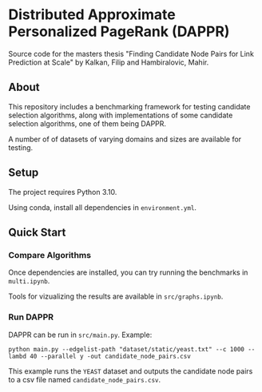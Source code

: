 # Distributed Approximate Personalized PageRank (DAPPR)
Source code for the masters thesis "Finding Candidate Node Pairs for Link Prediction at Scale" by Kalkan, Filip and Hambiralovic, Mahir.

## About
This repository includes a benchmarking framework for testing candidate selection algorithms, along with implementations of some candidate selection algorithms, one of them being DAPPR.

A number of of datasets of varying domains and sizes are available for testing.

## Setup
The project requires Python 3.10.

Using conda, install all dependencies in `environment.yml`.

## Quick Start
### Compare Algorithms
Once dependencies are installed, you can try running the benchmarks in `multi.ipynb`.

Tools for vizualizing the results are available in `src/graphs.ipynb`.
### Run DAPPR
DAPPR can be run in `src/main.py`. Example:

```
python main.py --edgelist-path "dataset/static/yeast.txt" --c 1000 --lambd 40 --parallel y -out candidate_node_pairs.csv
```

This example runs the `YEAST` dataset and outputs the candidate node pairs to a csv file named `candidate_node_pairs.csv`.